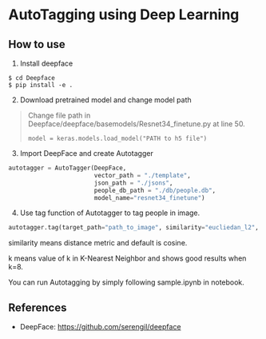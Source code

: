 AutoTagging using Deep Learning
===============================

How to use 
----------
1. Install deepface
```
$ cd Deepface
$ pip install -e .
```
2. Download pretrained model and change model path
> Change file path in Deepface/deepface/basemodels/Resnet34_finetune.py at line 50.
>```
>model = keras.models.load_model("PATH to h5 file")
>```

3. Import DeepFace and create Autotagger
```python 
autotagger = AutoTagger(DeepFace, 
                        vector_path = "./template", 
                        json_path = "./jsons", 
                        people_db_path = "./db/people.db", 
                        model_name="resnet34_finetune")
```
4. Use tag function of Autotagger to tag people in image.
```python
autotagger.tag(target_path="path_to_image", similarity="eucliedan_l2", k=8)
```
similarity means distance metric and default is cosine.

k means value of k in K-Nearest Neighbor and shows good results when k=8.

You can run Autotagging by simply following sample.ipynb in notebook.

References
----------
* DeepFace: <https://github.com/serengil/deepface>

